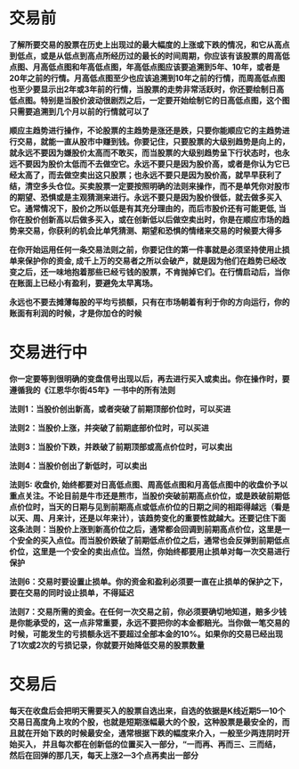 # 交易前
**了解所要交易的股票在历史上出现过的最大幅度的上涨或下跌的情况，和它从高点到低点，或是从低点到高点所经历过的最长的时间周期，你应该有该股票的周高低点图、月高低点图和年高低点图，年高低点图应该要追溯到5年、10年，或者是20年之前的行情。月高低点图至少也应该追溯到10年之前的行情，而周高低点图也至少要显示出2年或3年前的行情，当股票的走势非常活跃时，你还要绘制日高低点图。特别是当股价波动很剧烈之后，一定要开始绘制它的日高低点图，这个图只需要追溯到几个月以前的行情就可以了**

**顺应主趋势进行操作，不论股票的主趋势是涨还是跌，只要你能顺应它的主趋势进行交易，就能一直从股市中赚到钱。你要记住，只要股票的大级别趋势是向上的，就永远不要因为嫌股价太高而不敢买，而当股票的大级别趋势呈下行状态时，也永远不要因为股价太低而不去做空它。永远不要只是因为股价高，或者是你认为它已经太高了，而去做空卖出这只股票；也永远不要只是因为股价高，就早早获利了结，清空多头仓位。买卖股票一定要按照明确的法则来操作，而不是单凭你对股市的期望、恐惧或是主观猜测来进行。永远不要只是因为股价很低，就去做多买入它。通常情况下，股价之所以低是有其充分理由的，而后市股价还有可能更低, 当你在股价创新高以后做多买入，或在创新低以后做空卖出时，你是在顺应市场的趋势来交易，你获利的机会比单凭猜测、期望和恐惧的情绪来交易的时候要大得多**

**在你开始运用任何一条交易法则之前，你要记住的第一件事就是必须坚持使用止损单来保护你的资金, 成千上万的交易者之所以会破产，就是因为他们在趋势已经改变之后，还一味地抱着那些已经亏钱的股票，不肯抛掉它们。在行情启动后，当你在账面上已经小有盈利，要避免太早离场。**

**永远也不要去摊薄每股的平均亏损额，只有在市场朝着有利于你的方向运行，你的账面有利润的时候，才是你加仓的时候**

# 交易进行中

**你一定要等到很明确的变盘信号出现以后，再去进行买入或卖出。你在操作时，要遵循我的《江恩华尔街45年》一书中的所有法则**

**法则1：当股价创出新高，或者突破了前期顶部价位时，可以买进**

**法则2：当股价上涨，并突破了前期底部价位时，可以买进**

**法则3：当股价下跌，并跌破了前期顶部或高点价位时，可以卖出**

**法则4：当股价创出了新低时，可以卖出**

**法则5: 收盘价, 始终都要对日高低点图、周高低点图和月高低点图中的收盘价予以重点关注。不论目前是牛市还是熊市，当股价突破前期高点价位，或是跌破前期低点价位时，当天的日期与见到前期高点或低点价位的日期之间的相距得越远（看是以天、周、月来计，还是以年来计），该趋势变化的重要性就越大。还要记住下面这条法则：当股价上涨到新高价位之后，通常都会回调到前期高点价位，这里是一个安全的买入点位。而当股价跌破了前期低点价位之后，通常也会反弹到前期低点价位，这里是一个安全的卖出点位。当然，你始终都要用止损单对每一次交易进行保护**

**法则6：交易时要设置止损单。你的资金和盈利必须要一直在止损单的保护之下，要在交易的同时设止损单，不得延迟**

**法则7：交易所需的资金。在任何一次交易之前，你必须要确切地知道，赔多少钱是你能承受的，这一点非常重要，永远不要把你的本金都赔光。当你做一笔交易的时候，可能发生的亏损额永远不要超过全部本金的10%。如果你的交易已经出现了1次或2次的亏损记录，你就要开始降低交易的股票数量**


# 交易后
**每天在收盘后会把明天需要买入的股票自选出来，自选的依据是K线近期5—10个交易日高度角上攻的个股，也就是短期涨幅最大的个股，这种股票是最安全的，而且就在开始下跌的时候最安全，通常根据下跌的幅度来介入，一般至少两连阴时开始买入， 并且每次都在创新低的位置买入一部分，“一而再、再而三、三而结， 然后在回弹的那几天，每天上涨2—3个点再卖出一部分**


